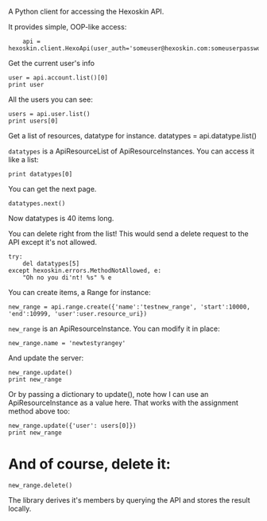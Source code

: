

A Python client for accessing the Hexoskin API.

It provides simple, OOP-like access:

        api = hexoskin.client.HexoApi(user_auth='someuser@hexoskin.com:someuserpassword')

Get the current user's info

    user = api.account.list()[0]
    print user

All the users you can see:

    users = api.user.list()
    print users[0]

Get a list of resources, datatype for instance.
    datatypes = api.datatype.list()

`datatypes` is a ApiResourceList of ApiResourceInstances.  You can access it like a list:

    print datatypes[0]

You can get the next page.

    datatypes.next()

Now datatypes is 40 items long.

You can delete right from the list!  This would send a delete request to the API except it's not allowed.

    try:
        del datatypes[5]
    except hexoskin.errors.MethodNotAllowed, e:
        "Oh no you di'nt! %s" % e

You can create items, a Range for instance:

    new_range = api.range.create({'name':'testnew_range', 'start':10000, 'end':10999, 'user':user.resource_uri})

`new_range` is an ApiResourceInstance.  You can modify it in place:

    new_range.name = 'newtestyrangey'

And update the server:

    new_range.update()
    print new_range

Or by passing a dictionary to update(), note how I can use an ApiResourceInstance as a value here.  That works with the assignment method above too:

    new_range.update({'user': users[0]})
    print new_range

# And of course, delete it:

    new_range.delete()


The library derives it's members by querying the API and stores the result locally.